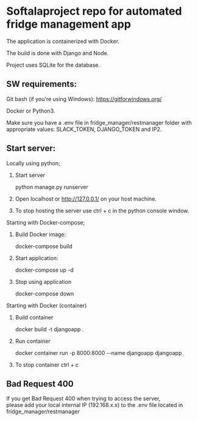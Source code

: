 # Softalaproject repo for automated fridge management app
The application is containerized with Docker. 

The build is done with Django and Node. 

Project uses SQLite for the database.

## SW requirements:
Git bash (if you're using Windows): https://gitforwindows.org/

Docker or Python3.

Make sure you have a .env file in fridge_manager/restmanager folder with appropriate values:
SLACK_TOKEN, DJANGO_TOKEN and IP2.

## Start server:

Locally using python;

1. Start server

	python manage.py runserver

2. Open localhost or http://127.0.0.1/ on your host machine.

3. To stop hosting the server use ctrl + c in the python console window.

Starting with Docker-compose;

1. Build Docker image:

	docker-compose build

2. Start application:

	docker-compose up -d

3. Stop using application

	docker-compose down

Starting with Docker (container)

1. Build container

	docker build -t djangoapp .

2. Run container 

	docker container run -p 8000:8000 --name djangoapp djangoapp

3. To stop container ctrl + c

## Bad Request 400
If you get Bad Request 400 when trying to access the server, <br>
please add your local internal IP (192.168.x.x) to the .env file located in fridge_manager/restmanager